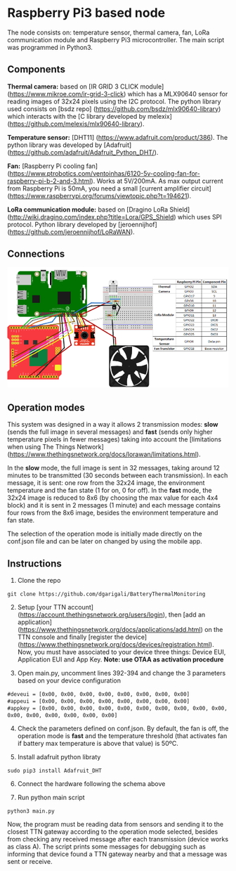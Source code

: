 # Raspberry Pi3 based node

The node consists on: temperature sensor, thermal camera, fan, LoRa communication module and Raspberry Pi3 microcontroller. The main script was programmed in Python3. 

## Components 

**Thermal camera:** based on [IR GRID 3 CLICK module] (https://www.mikroe.com/ir-grid-3-click) which has a MLX90640 sensor for reading images of 32x24 pixels using the I2C protocol. The python library used consists on [bsdz repo] (https://github.com/bsdz/mlx90640-library) which interacts with the [C library developed by melexix] (https://github.com/melexis/mlx90640-library).

**Temperature sensor:** [DHT11] (https://www.adafruit.com/product/386). The python library was developed by [Adafruit] (https://github.com/adafruit/Adafruit_Python_DHT/).

**Fan:** [Raspberry Pi cooling fan] (https://www.ptrobotics.com/ventoinhas/6120-5v-cooling-fan-for-raspberry-pi-b-2-and-3.html). Works at 5V/200mA. As max output current from Raspberry Pi is 50mA, you need a small [current amplifier circuit] (https://www.raspberrypi.org/forums/viewtopic.php?t=194621). 

**LoRa communication module:** based on [Dragino LoRa Shield] (http://wiki.dragino.com/index.php?title=Lora/GPS_Shield) which uses SPI protocol. Python library developed by [jeroennijhof] (https://github.com/jeroennijhof/LoRaWAN).

## Connections

![Screenshot](../images/hw_diagram.png)

## Operation modes
This system was designed in a way it allows 2 transmission modes: **slow** (sends the full image in several messages) and **fast** (sends only higher temperature pixels in fewer messages) taking into account the [limitations when using The Things Network] (https://www.thethingsnetwork.org/docs/lorawan/limitations.html).

In the **slow** mode, the full image is sent in 32 messages, taking around 12 minutes to be transmitted (30 seconds between each transmission). In each message, it is sent: one row from the 32x24 image, the environment temperature and the fan state (1 for on, 0 for off). In the **fast** mode, the 32x24 image is reduced to 8x6 (by choosing the max value for each 4x4 block) and it is sent in 2 messages (1 minute) and each message contains four rows from the 8x6 image, besides the environment temperature and fan state.

The selection of the operation mode is initially made directly on the conf.json file and can be later on changed by using the mobile app.

## Instructions

1) Clone the repo
```
git clone https://github.com/dgarigali/BatteryThermalMonitoring
```

2) Setup [your TTN account] (https://account.thethingsnetwork.org/users/login), then [add an application] (https://www.thethingsnetwork.org/docs/applications/add.html) on the TTN console and finally [register the device] (https://www.thethingsnetwork.org/docs/devices/registration.html). Now, you must have associated to your device three things: Device EUI, Application EUI and App Key. **Note: use OTAA as activation procedure**

3) Open main.py, uncomment lines 392-394 and change the 3 parameters based on your device configuration  
```
#deveui = [0x00, 0x00, 0x00, 0x00, 0x00, 0x00, 0x00, 0x00]
#appeui = [0x00, 0x00, 0x00, 0x00, 0x00, 0x00, 0x00, 0x00]
#appkey = [0x00, 0x00, 0x00, 0x00, 0x00, 0x00, 0x00, 0x00, 0x00, 0x00, 0x00, 0x00, 0x00, 0x00, 0x00, 0x00]
```

4) Check the parameters defined on conf.json. By default, the fan is off, the operation mode is **fast** and the temperature threshold (that activates fan if battery max temperature is above that value) is 50ºC.

5) Install adafruit python libraty
```
sudo pip3 install Adafruit_DHT
```

6) Connect the hardware following the schema above

7) Run python main script
```
python3 main.py
```

Now, the program must be reading data from sensors and sending it to the closest TTN gateway according to the operation mode selected, besides from checking any received message after each transmission (device works as class A). The script prints some messages for debugging such as informing that device found a TTN gateway nearby and that a message was sent or receive.  